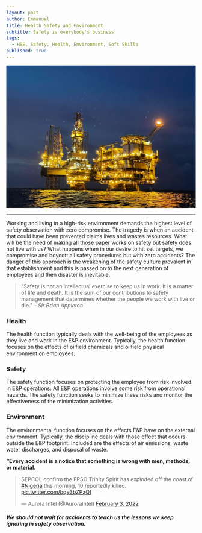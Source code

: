 ```yaml
---
layout: post
author: Emmanuel
title: Health Safety and Environment
subtitle: Safety is everybody's business
tags:
  - HSE, Safety, Health, Environment, Soft Skills
published: true
---
```


![Okume Charly](../img/okume-charly.jpeg "Okume Central Processing Facility")

***

Working and living in a high-risk environment demands the highest level of safety observation with zero compromise. The tragedy is when an accident that could have been prevented claims lives and wastes resources. What will be the need of making all those paper works on safety but safety does not live with us? 
What happens when in our desire to hit set targets, we compromise and boycott all safety procedures but with zero accidents? The danger of this approach is the weakening of the safety culture prevalent in that establishment and this is passed on to the next generation of employees and then disaster is inevitable.

  > “Safety is not an intellectual exercise to keep us in work. It is a matter of life and death. It is the sum of our contributions to safety management that determines whether the people we work with live or die.” – _Sir Brian Appleton_

### Health
The health function typically deals with the well-being of the employees as they live and work in the E&P environment. Typically, the health function focuses on the effects of oilfield chemicals and oilfield physical environment on employees.

### Safety

The safety function focuses on protecting the employee from risk involved in E&P operations. All E&P operations involve some risk from operational hazards. The safety function seeks to minimize these risks and monitor the effectiveness of the minimization activities.

### Environment

The environmental function focuses on the effects E&P have on the external environment. Typically, the discipline deals with those effect that occurs outside the E&P footprint. Included are the effects of air emissions, waste water discharges, and disposal of waste.

**“Every accident is a notice that something is wrong with men, methods, or material.**

<blockquote class="twitter-tweet"><p lang="en" dir="ltr">SEPCOL confirm the FPSO Trinity Spirit has exploded off the coast of <a href="https://twitter.com/hashtag/Nigeria?src=hash&amp;ref_src=twsrc%5Etfw">#Nigeria</a> this morning, 10 reportedly killed. <a href="https://t.co/bqe3bZPzQf">pic.twitter.com/bqe3bZPzQf</a></p>&mdash; Aurora Intel (@AuroraIntel) <a href="https://twitter.com/AuroraIntel/status/1489161539181502474?ref_src=twsrc%5Etfw">February 3, 2022</a></blockquote> <script async src="https://platform.twitter.com/widgets.js" charset="utf-8"></script>


##### We should not wait for accidents to teach us the lessons we keep ignoring in safety observation.
